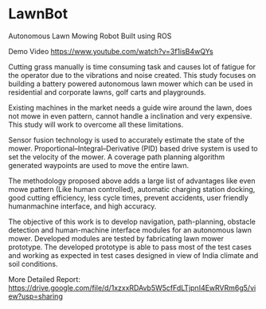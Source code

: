 # LawnBot
Autonomous Lawn Mowing Robot Built using ROS 

Demo Video
https://www.youtube.com/watch?v=3f1isB4wQYs

Cutting grass manually is time consuming task and causes lot of fatigue for the
operator due to the vibrations and noise created. This study focuses on building a
battery powered autonomous lawn mower which can be used in residential and
corporate lawns, golf carts and playgrounds.

Existing machines in the market needs a guide wire around the lawn, does not
mowe in even pattern, cannot handle a inclination and very expensive. This study
will work to overcome all these limitations.

Sensor fusion technology is used to accurately estimate the state of the mower.
Proportional–Integral–Derivative (PID) based drive system is used to set the
velocity of the mower. A coverage path planning algorithm generated waypoints
are used to move the entire lawn.

The methodology proposed above adds a large list of advantages like even mowe
pattern (Like human controlled), automatic charging station docking, good
cutting efficiency, less cycle times, prevent accidents, user friendly humanmachine
interface, and high accuracy.

The objective of this work is to develop navigation, path-planning, obstacle
detection and human-machine interface modules for an autonomous lawn mower.
Developed modules are tested by fabricating lawn mower prototype. The
developed prototype is able to pass most of the test cases and working as expected
in test cases designed in view of India climate and soil conditions.

More Detailed Report: https://drive.google.com/file/d/1xzxxRDAvb5W5cfFdLTjpnI4EwRVRm6g5/view?usp=sharing
